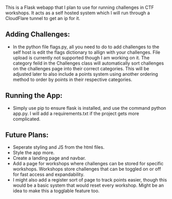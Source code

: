 This is a Flask webapp that I plan to use for running challenges in CTF workshops.
It acts as a self hosted system which I will run through a CloudFlare tunnel to get an ip for it.

## Adding Challenges:
* In the python file flags.py, all you need to do to add challenges to the self host is edit the flags dictionary to allign with your challenges. File upload is currently not supported though I am working on it. The category feild in the Challenges class will automatically sort challenges on the challenges page into their correct categories. This will be adjusted later to also include a points system using another ordering method to order by points in their respective categories.

## Running the App:
* Simply use pip to ensure flask is installed, and use the command python app.py. I will add a requirements.txt if the project gets more complicated.

## Future Plans:
* Seperate styling and JS from the html files.
* Style the app more.
* Create a landing page and navbar.
* Add a page for workshops where challenges can be stored for specific workshops. Workshops store challenges that can be toggled on or off for fast access and expandability.
* I might also add a register sort of page to track points easier, though this would be a basic system that would reset every workshop. Might be an idea to make this a togglable feature too.
